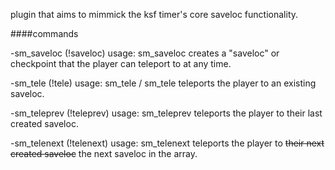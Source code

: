 plugin that aims to mimmick the ksf timer's core saveloc functionality.

####commands 

-sm_saveloc (!saveloc)
usage: sm_saveloc
creates a "saveloc" or checkpoint that the player can teleport to at any time.

-sm_tele (!tele)
usage: sm_tele / sm_tele <number>
teleports the player to an existing saveloc.

-sm_teleprev (!teleprev)
usage: sm_teleprev
teleports the player to their last created saveloc.

-sm_telenext (!telenext)
usage: sm_telenext
teleports the player to ~~their next created saveloc~~ the next saveloc in the array.
